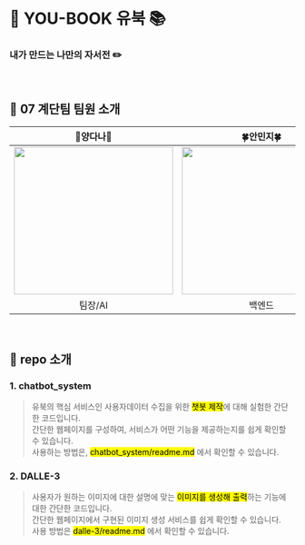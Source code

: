 # :memo: YOU-BOOK 유북 :books:
### 내가 만드는 나만의 자서전 :pencil2:
<br>


## :seedling: 07 계단팀 팀원 소개
|**🌟양다나🌟**|**:four_leaf_clover:안민지:four_leaf_clover:**|**:rabbit:장유현:rabbit:**|
|:--------:|:--------:|:--------:|
|<img src="https://github.com/jangyouhyun/Stairs/assets/163497403/3f08aaca-abd1-4f1b-9875-ca1b3784df2b" width="280" height="260">|<img src="https://github.com/jangyouhyun/Stairs/assets/163497403/316761f9-8d3d-4052-8f40-f1423b12b20f" width="280" height="260">|<img src="https://github.com/jangyouhyun/Stairs/assets/163497403/69001661-56bc-4789-bbb3-4014a550b0b5" width="280" height="260">|
|  팀장/AI  |  백엔드  | 프론트엔드 |
<br>


## :crown: repo 소개

### 1. chatbot_system
>유북의 핵심 서비스인 사용자데이터 수집을 위한 <mark>챗봇 제작</mark>에 대해 실험한 간단한 코드입니다.
><br/>간단한 웹페이지를 구성하여, 서비스가 어떤 기능을 제공하는지를 쉽게 확인할 수 있습니다.
><br/>사용하는 방법은, <mark>chatbot_system/readme.md</mark> 에서 확인할 수 있습니다. 

### 2. DALLE-3

>사용자가 원하는 이미지에 대한 설명에 맞는 <mark>이미지를 생성해 출력</mark>하는 기능에 대한 간단한 코드입니다.
><br/>간단한 웹페이지에서 구현된 이미지 생성 서비스를 쉽게 확인할 수 있습니다.
><br/>사용 방법은 <mark>dalle-3/readme.md</mark> 에서 확인할 수 있습니다.
